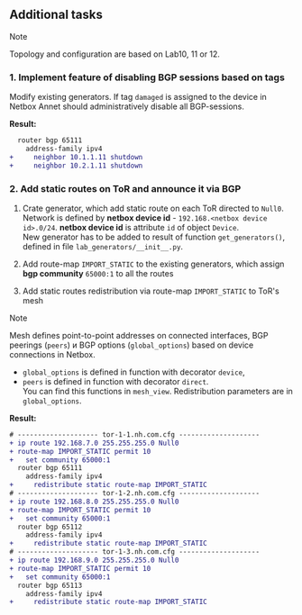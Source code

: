 ## Additional tasks

> [!NOTE]
> Topology and configuration are based on Lab10, 11 or 12.

### 1. Implement feature of disabling BGP sessions based on tags

Modify existing generators. If tag `damaged` is assigned to the device in Netbox Annet should administratively disable all BGP-sessions.  


**Result:**
```diff
  router bgp 65111
    address-family ipv4
+     neighbor 10.1.1.11 shutdown
+     neighbor 10.2.1.11 shutdown
```

### 2. Add static routes on ToR and announce it via BGP

1. Crate generator, which add static route on each ToR directed to `Null0`. Network is defined by **netbox device id** - `192.168.<netbox device id>.0/24`. **netbox device id** is attribute `id` of object `Device`.  
  New generator has to be added to result of function `get_generators()`, defined in file `lab_generators/__init__.py`.

2. Add route-map `IMPORT_STATIC` to the existing generators, which assign **bgp community** `65000:1` to all the routes

3. Add static routes redistribution via route-map `IMPORT_STATIC` to ToR's mesh

> [!NOTE]
> Mesh defines point-to-point addresses on connected interfaces, BGP peerings (`peers`) и BGP options (`global_options`) based on device connections in Netbox.
> - `global_options` is defined in function with decorator `device`,
> - `peers` is defined in function with decorator `direct`.  
> You can find this functions in `mesh_view`. Redistribution parameters are in `global_options`.

**Result:**
```diff
# -------------------- tor-1-1.nh.com.cfg --------------------
+ ip route 192.168.7.0 255.255.255.0 Null0
+ route-map IMPORT_STATIC permit 10
+   set community 65000:1
  router bgp 65111
    address-family ipv4
+     redistribute static route-map IMPORT_STATIC
# -------------------- tor-1-2.nh.com.cfg --------------------
+ ip route 192.168.8.0 255.255.255.0 Null0
+ route-map IMPORT_STATIC permit 10
+   set community 65000:1
  router bgp 65112
    address-family ipv4
+     redistribute static route-map IMPORT_STATIC
# -------------------- tor-1-3.nh.com.cfg --------------------
+ ip route 192.168.9.0 255.255.255.0 Null0
+ route-map IMPORT_STATIC permit 10
+   set community 65000:1
  router bgp 65113
    address-family ipv4
+     redistribute static route-map IMPORT_STATIC
```
